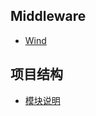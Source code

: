 
## Middleware
- [Wind](https://github.com/fengwuxp/fengwuxp-middleware)

## 项目结构
- [模块说明](https://www.yuque.com/suiyuerufeng-akjad/wind/pk6lctpf38x823iv)